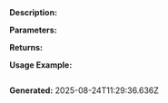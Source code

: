 
## 

**Description:** 

**Parameters:**


**Returns:** 

**Usage Example:**
```typescript

```

**Generated:** 2025-08-24T11:29:36.636Z
